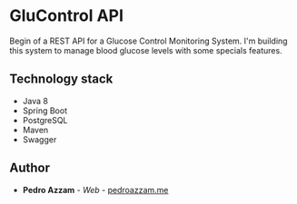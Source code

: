 # GluControl API

Begin of a REST API for a Glucose Control Monitoring System.
I'm building this system to manage blood glucose levels with some specials features.


## Technology stack
* Java 8
* Spring Boot
* PostgreSQL
* Maven
* Swagger


## Author

* **Pedro Azzam** - *Web* - [pedroazzam.me](https://pedroazzam.me)


